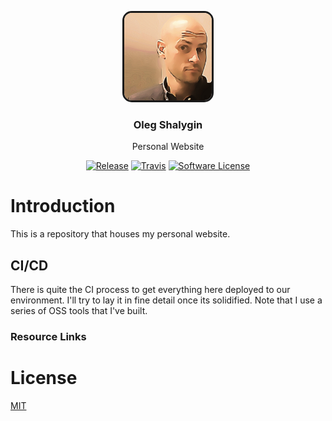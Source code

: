 <p align="center">
  <img alt="Profile Image Oleg Shalygin" style="border: 3px solid; border-radius: 15px;" src="docs/oleg_shalygin.png" height="140" />
  <h3 align="center">Oleg Shalygin</h3>
  <p align="center">Personal Website</p>
  <p align="center">
    <a href="https://github.com/oshalygin/oshalygin/releases/latest"><img alt="Release" src="https://img.shields.io/github/release/oshalygin/oshalygin.svg?style=flat-square"></a>
    <a href="https://travis-ci.org/oshalygin/oshalygin"><img alt="Travis" src="https://travis-ci.org/oshalygin/oshalygin.svg?branch=master"></a>
    <a href="/LICENSE.md"><img alt="Software License" src="https://img.shields.io/badge/license-MIT-brightgreen.svg?style=flat-square"></a>
  </p>
</p>

# Introduction

This is a repository that houses my personal website.

## CI/CD

There is quite the CI process to get everything here deployed to our environment.  I'll try to lay it in fine detail once its solidified.  Note that I use a series of OSS tools that I've built.

### Resource Links

# License

[MIT](LICENSE)
